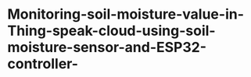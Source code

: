 # Monitoring-soil-moisture-value-in-Thing-speak-cloud-using-soil-moisture-sensor-and-ESP32-controller-